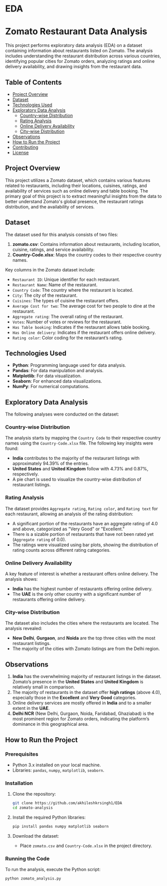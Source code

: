 # EDA
# Zomato Restaurant Data Analysis

This project performs exploratory data analysis (EDA) on a dataset containing information about restaurants listed on Zomato. The analysis includes understanding the restaurant distribution across various countries, identifying popular cities for Zomato orders, analyzing ratings and online delivery availability, and drawing insights from the restaurant data.

## Table of Contents
- [Project Overview](#project-overview)
- [Dataset](#dataset)
- [Technologies Used](#technologies-used)
- [Exploratory Data Analysis](#exploratory-data-analysis)
  - [Country-wise Distribution](#country-wise-distribution)
  - [Rating Analysis](#rating-analysis)
  - [Online Delivery Availability](#online-delivery-availability)
  - [City-wise Distribution](#city-wise-distribution)
- [Observations](#observations)
- [How to Run the Project](#how-to-run-the-project)
- [Contributing](#contributing)
- [License](#license)

## Project Overview

This project utilizes a Zomato dataset, which contains various features related to restaurants, including their locations, cuisines, ratings, and availability of services such as online delivery and table booking. The primary goal of this project is to extract meaningful insights from the data to better understand Zomato's global presence, the restaurant ratings distribution, and the availability of services.

## Dataset

The dataset used for this analysis consists of two files:
1. **zomato.csv**: Contains information about restaurants, including location, cuisine, ratings, and service availability.
2. **Country-Code.xlsx**: Maps the country codes to their respective country names.

Key columns in the Zomato dataset include:
- `Restaurant ID`: Unique identifier for each restaurant.
- `Restaurant Name`: Name of the restaurant.
- `Country Code`: The country where the restaurant is located.
- `City`: The city of the restaurant.
- `Cuisines`: The types of cuisine the restaurant offers.
- `Average Cost for two`: The average cost for two people to dine at the restaurant.
- `Aggregate rating`: The overall rating of the restaurant.
- `Votes`: Number of votes or reviews for the restaurant.
- `Has Table booking`: Indicates if the restaurant allows table booking.
- `Has Online delivery`: Indicates if the restaurant offers online delivery.
- `Rating color`: Color coding for the restaurant’s rating.

## Technologies Used

- **Python**: Programming language used for data analysis.
- **Pandas**: For data manipulation and analysis.
- **Matplotlib**: For data visualization.
- **Seaborn**: For enhanced data visualizations.
- **NumPy**: For numerical computations.

## Exploratory Data Analysis

The following analyses were conducted on the dataset:

### Country-wise Distribution

The analysis starts by mapping the `Country Code` to their respective country names using the `Country-Code.xlsx` file. The following key insights were found:
- **India** contributes to the majority of the restaurant listings with approximately 94.39% of the entries.
- **United States** and **United Kingdom** follow with 4.73% and 0.87%, respectively.
- A pie chart is used to visualize the country-wise distribution of restaurant listings.

### Rating Analysis

The dataset provides `Aggregate rating`, `Rating color`, and `Rating text` for each restaurant, allowing an analysis of the rating distribution:
- A significant portion of the restaurants have an aggregate rating of 4.0 and above, categorized as "Very Good" or "Excellent."
- There is a sizable portion of restaurants that have not been rated yet (`Aggregate rating` of 0.0).
- The ratings were visualized using bar plots, showing the distribution of rating counts across different rating categories.

### Online Delivery Availability

A key feature of interest is whether a restaurant offers online delivery. The analysis shows:
- **India** has the highest number of restaurants offering online delivery.
- The **UAE** is the only other country with a significant number of restaurants offering online delivery.

### City-wise Distribution

The dataset also includes the cities where the restaurants are located. The analysis revealed:
- **New Delhi**, **Gurgaon**, and **Noida** are the top three cities with the most restaurant listings.
- The majority of the cities with Zomato listings are from the Delhi region.

## Observations

1. **India** has the overwhelming majority of restaurant listings in the dataset. Zomato’s presence in the **United States** and **United Kingdom** is relatively small in comparison.
2. The majority of restaurants in the dataset offer **high ratings** (above 4.0), especially those in the **Excellent** and **Very Good** categories.
3. Online delivery services are mostly offered in **India** and to a smaller extent in the **UAE**.
4. **Delhi NCR** (New Delhi, Gurgaon, Noida, Faridabad, Ghaziabad) is the most prominent region for Zomato orders, indicating the platform’s dominance in this geographical area.

## How to Run the Project

### Prerequisites
- Python 3.x installed on your local machine.
- Libraries: `pandas`, `numpy`, `matplotlib`, `seaborn`.

### Installation
1. Clone the repository:
    ```bash
    git clone https://github.com/akhileshkrsingh1/EDA
    cd zomato-analysis
    ```

2. Install the required Python libraries:
    ```bash
    pip install pandas numpy matplotlib seaborn
    ```

3. Download the dataset:
   - Place `zomato.csv` and `Country-Code.xlsx` in the project directory.

### Running the Code
To run the analysis, execute the Python script:
```bash
python zomato_analysis.py
